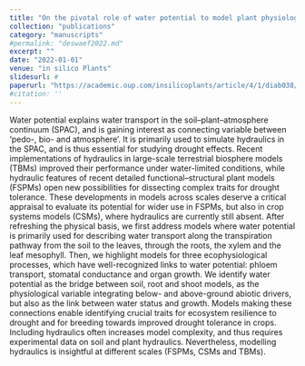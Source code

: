 ```yaml
---
title: "On the pivotal role of water potential to model plant physiological processes"
collection: "publications"
category: "manuscripts"
#permalink: "deswaef2022.md"
excerpt: ""
date: "2022-01-01"
venue: "in silico Plants"
slidesurl: #
paperurl: "https://academic.oup.com/insilicoplants/article/4/1/diab038/6510844"
#citation: ''
---
```


Water potential explains water transport in the soil–plant–atmosphere continuum (SPAC), and is gaining interest as connecting variable between ‘pedo-, bio- and atmosphere’. It is primarily used to simulate hydraulics in the SPAC, and is thus essential for studying drought effects. Recent implementations of hydraulics in large-scale terrestrial biosphere models (TBMs) improved their performance under water-limited conditions, while hydraulic features of recent detailed functional–structural plant models (FSPMs) open new possibilities for dissecting complex traits for drought tolerance. These developments in models across scales deserve a critical appraisal to evaluate its potential for wider use in FSPMs, but also in crop systems models (CSMs), where hydraulics are currently still absent. After refreshing the physical basis, we first address models where water potential is primarily used for describing water transport along the transpiration pathway from the soil to the leaves, through the roots, the xylem and the leaf mesophyll. Then, we highlight models for three ecophysiological processes, which have well-recognized links to water potential: phloem transport, stomatal conductance and organ growth. We identify water potential as the bridge between soil, root and shoot models, as the physiological variable integrating below- and above-ground abiotic drivers, but also as the link between water status and growth. Models making these connections enable identifying crucial traits for ecosystem resilience to drought and for breeding towards improved drought tolerance in crops. Including hydraulics often increases model complexity, and thus requires experimental data on soil and plant hydraulics. Nevertheless, modelling hydraulics is insightful at different scales (FSPMs, CSMs and TBMs).